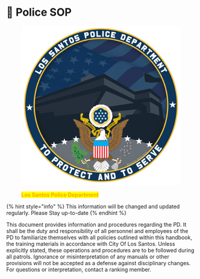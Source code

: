 # 🚨 Police SOP

<figure><img src="../../.gitbook/assets/spaces_20tEzxq1MaEnUTyEFmM0_uploads_TPoOQEMIOuIIUMHzj1Bm_0.png" alt=""><figcaption><p><mark style="color:orange;"><strong>Los Santos Police Department</strong></mark></p></figcaption></figure>

{% hint style="info" %}
This information will be changed and updated regularly. Please Stay up-to-date
{% endhint %}

This document provides information and procedures regarding the PD. It shall be the duty and responsibility of all personnel and employees of the PD to familiarize themselves with all policies outlined within this handbook, the training materials in accordance with City Of Los Santos. Unless explicitly stated, these operations and procedures are to be followed during all patrols. Ignorance or misinterpretation of any manuals or other provisions will not be accepted as a defense against disciplinary changes. For questions or interpretation, contact a ranking member.
